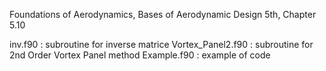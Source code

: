 Foundations of Aerodynamics, Bases of Aerodynamic Design 5th, Chapter 5.10

inv.f90 : subroutine for inverse matrice
Vortex_Panel2.f90 : subroutine for 2nd Order Vortex Panel method
Example.f90 : example of code
